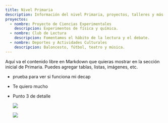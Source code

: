 ```yaml
---
title: Nivel Primaria
description: Información del nivel Primaria, proyectos, talleres y más.
proyectos:
  - nombre: Proyecto de Ciencias Experimentales
    descripcion: Experimentos de física y química.
  - nombre: Club de Lectura
    descripcion: Fomentamos el hábito de la lectura y el debate.
  - nombre: Deportes y Actividades Culturales
    descripcion: Baloncesto, fútbol, teatro y música.
---
```

Aquí va el contenido libre en Markdown que quieras mostrar en la sección inicial de Primaria. Puedes agregar tablas, listas, imágenes, etc.

* prueba para ver si funciona mi decap
* Te quiero mucho 
* Punto 3 de detalle

  ![](https://www.psychologytoday.com/mx/blog/que-dice-la-evidencia-sobre-la-educacion-montessori)

  ![](/uploads/santa.png)
